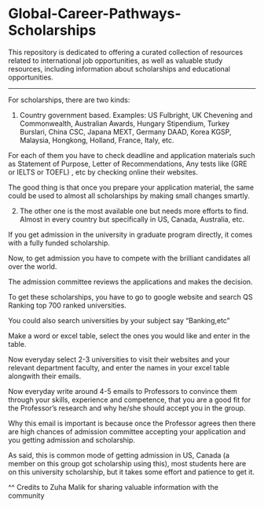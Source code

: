 # Global-Career-Pathways-Scholarships
This repository is dedicated to offering a curated collection of resources related to international job opportunities, as well as valuable study resources, including information about scholarships and educational opportunities.


**********************************************************************************************************************************************************************************************************************

For scholarships, there are two kinds:

1. Country government based. Examples: US Fulbright, UK Chevening and Commonwealth, Australian Awards, Hungary Stipendium, Turkey Burslari, China CSC, Japana MEXT, Germany DAAD, Korea KGSP, Malaysia, Hongkong, Holland, France, Italy, etc. 

For each of them you have to check deadline and application materials such as Statement of Purpose, Letter of Recommendations, Any tests like (GRE or IELTS or TOEFL) , etc by checking online their websites. 

The good thing is that once you prepare your application material, the same could be used to almost all scholarships by making small changes smartly.

2. The other one is the most available one but needs more efforts to find. Almost in every country but specifically in US, Canada, Australia, etc.

 If you get admission in the university in graduate program directly, it comes with a fully funded scholarship. 

Now, to get admission you have to compete with the brilliant candidates all over the world. 

The admission committee reviews the applications and makes the decision. 


To get these scholarships, you have to go to google website and search QS Ranking top 700 ranked universities.

 You could also search universities by your subject say “Banking,etc”


Make a word or excel table, select the ones you would like and enter in the table. 

Now everyday select 2-3 universities to visit their websites and your relevant department faculty, and enter the names in your excel table alongwith their emails.

 Now everyday write around 4-5 emails to Professors to convince them through your skills, experience and competence, that you are a good fit for the Professor’s research and why he/she should accept you in the group.

 Why this email is important is because once the Professor agrees then there are high chances of admission committee accepting your application and you getting admission and scholarship.

 As said, this is common mode of getting admission in US, Canada (a member on this group got scholarship using this), most students here are on this university scholarship, but it takes some effort and patience to get it.

 ^^ Credits to Zuha Malik for sharing valuable information with the community
